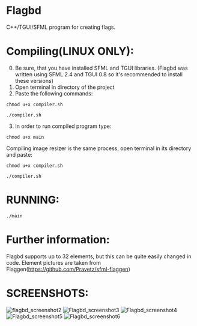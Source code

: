 # Flagbd
C++/TGUI/SFML program for creating flags.

# Compiling(LINUX ONLY): 
0. Be sure, that you have installed SFML and TGUI libraries. (Flagbd was written using SFML 2.4 and TGUI 0.8 so it's recommended to install these versions)
1. Open terminal in directory of the project
2. Paste the following commands:
 ```
 chmod u+x compiler.sh
 ```
 ```
 ./compiler.sh
 ```
3. In order to run compiled program type:
 ```
 chmod u+x main
 ```
 Compiling image resizer is the same process, open terminal in its directory and paste:
  ```
 chmod u+x compiler.sh
 ```
 ```
 ./compiler.sh
 ```
 
 # RUNNING:
 ```
 ./main
 ```
 # Further information: 
 Flagbd supports up to 32 elements, but this can be quite easily changed in code.
 Element pictures are taken from Flaggen(https://github.com/Pravetz/sfml-flaggen)

 # SCREENSHOTS:
 ![flagbd_screenshot2](https://user-images.githubusercontent.com/46265909/131497098-9e87041e-47a1-4cfc-84dc-d4df5a3b43d0.png)
 ![Flagbd_screenshot3](https://user-images.githubusercontent.com/46265909/131553839-28bfda7c-201d-41e0-b3fe-cbff772ed870.png)
 ![Flagbd_screenshot4](https://user-images.githubusercontent.com/46265909/132120014-07166d79-69a9-40c1-b4b8-92066a10696c.png)
 ![Flagbd_screenshot5](https://user-images.githubusercontent.com/46265909/132130878-d9cd9ccf-7982-4774-bc8f-7769d54be42c.png)
 ![Flagbd_screenshot6](https://user-images.githubusercontent.com/46265909/132687102-d2f5b0eb-aa66-4068-8937-b6664b548b9f.png)

